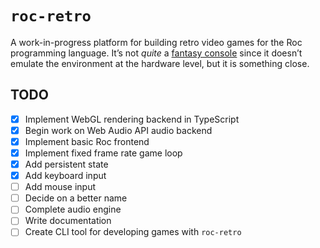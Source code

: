 # `roc-retro`

A work-in-progress platform for building retro video games for the Roc programming language. It’s not _quite_ a [fantasy console](https://en.m.wikipedia.org/wiki/Fantasy_video_game_console) since it doesn’t emulate the environment at the hardware level, but it is something close.

## TODO

-   [x] Implement WebGL rendering backend in TypeScript
-   [x] Begin work on Web Audio API audio backend
-   [x] Implement basic Roc frontend
-   [x] Implement fixed frame rate game loop
-   [x] Add persistent state
-   [x] Add keyboard input
-   [ ] Add mouse input
-   [ ] Decide on a better name
-   [ ] Complete audio engine
-   [ ] Write documentation
-   [ ] Create CLI tool for developing games with `roc-retro`
